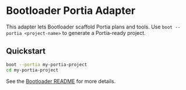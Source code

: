 # Bootloader Portia Adapter

This adapter lets Bootloader scaffold Portia plans and tools. Use 
`boot --portia <project-name>` to generate a Portia-ready project.

## Quickstart

```bash
boot --portia my-portia-project
cd my-portia-project
```

See the [Bootloader README](../../README.md) for more details.
